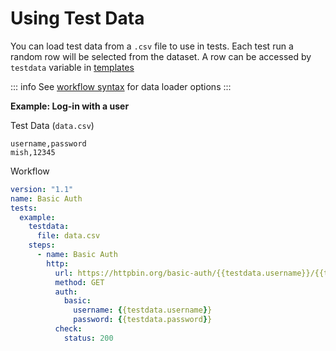 # Using Test Data

You can load test data from a `.csv` file to use in tests. Each test run a random row will be selected from the dataset. A row can be accessed by `testdata` variable in [templates](/reference/templating)

::: info
See [workflow syntax](/reference/workflow-syntax#tests-test-testdata-options) for data loader options
:::

**Example: Log-in with a user**

Test Data (`data.csv`)

```
username,password
mish,12345
```

Workflow

```yaml
version: "1.1"
name: Basic Auth
tests:
  example:
    testdata:
      file: data.csv
    steps:
      - name: Basic Auth
        http:
          url: https://httpbin.org/basic-auth/{{testdata.username}}/{{testdata.password}}
          method: GET
          auth:
            basic:
              username: {{testdata.username}}
              password: {{testdata.password}}
          check:
            status: 200
```
